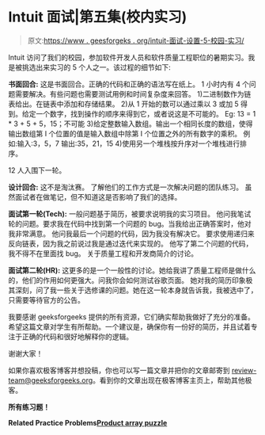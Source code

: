 # Intuit 面试|第五集(校内实习)

> 原文:[https://www . geesforgeks . org/intuit-面试-设置-5-校园-实习/](https://www.geeksforgeeks.org/intuit-interview-set-5-campus-internship/)

Intuit 访问了我们的校园，参加软件开发人员和软件质量工程职位的暑期实习。我是被挑选出来实习的 5 个人之一。该过程的细节如下:

**书面回合:**
这是书面回合。正确的代码和正确的语法写在纸上。
1 小时内有 4 个问题需要解决。有些问题也需要测试用例和时间复杂度来回答。
1)二进制数作为链表给出。在链表中添加和存储结果。
2)从 1 开始的数可以通过乘以 3 或加 5 得到。给定一个数字，找到操作的顺序来得到它，或者说这是不可能的。
Eg: 13 = 1 * 3 + 5 + 5，15；不可能
3)给定整数输入数组。输出一个相同长度的数组，使得输出数组第 I 个位置的值是输入数组中除第 I 个位置之外的所有数字的乘积。
例如:输入:3，5，7 输出:35，21，15
4)使用另一个堆栈按升序对一个堆栈进行排序。

12 人入围下一轮。

**设计回合:**
这不是淘汰赛。
了解他们的工作方式是一次解决问题的团队练习。
虽然面试者在做笔记，但不知道这是否影响了我们的选择。

**面试第一轮(Tech):**
一般问题基于简历，被要求说明我的实习项目。
他问我笔试轮的问题。要求我在代码中找到第一个问题的 bug。当我给出正确答案时，他对我非常满意。
他问我最后一个问题的代码，因为我没有解决它。
要求使用递归来反向链表，因为我之前说过我是通过迭代来实现的。
他写了第二个问题的代码，我不得不在里面找 bug。
关于质量工程和开发商简介的讨论。

**面试第二轮(HR):**
这更多的是一个一般性的讨论。她给我讲了质量工程师是做什么的，他们的作用如何更强大。问我你会如何测试谷歌页面。
她对我的简历印象极其深刻，问了我一些关于选修课的问题。她在这一轮本身就告诉我，我被选中了，只需要等待官方的公告。

我要感谢 geeksforgeeks 提供的所有资源，它们确实帮助我做好了充分的准备。希望这篇文章对学生有所帮助。一个建议是，确保你有一份好的简历，并且试着专注于正确的代码和很好地解释你的逻辑。

谢谢大家！

如果你喜欢极客博客并想投稿，你也可以写一篇文章并把你的文章邮寄到 review-team@geeksforgeeks.org。看到你的文章出现在极客博客主页上，帮助其他极客。

[](https://practice.geeksforgeeks.org/company/Intuit/)****所有练习题！****

**Related Practice Problems[Product array puzzle](https://practice.geeksforgeeks.org/problems/product-array-puzzle/0)**